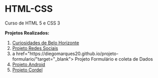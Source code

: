 # HTML-CSS
 Curso de HTML 5 e CSS 3

 <strong>Projetos Realizados: </strong>

<ol>
<li><a href="https://diegomarques20.github.io/HTML-CSS/Exercicios/Projetos%20Curiosidades%20de%20Belo%20Horizonte/"target="_blank">  Curiosidades de Belo Horizonte</a></li>
<li><a href="https://diegomarques20.github.io/projeto-redes-sociais/"target="_blank">  Projeto Redes Sociais</a></li>
<li>a href="https://diegomarques20.github.io/projeto-formulario/"target="_blank">  Projeto Formulário e coleta de Dados</a></li>
<li><a href="https://diegomarques20.github.io/projeto-site-android/"target="_blank" > Projeto Android</a></li>
<li><a href="https://diegomarques20.github.io/projeto-cordel/"target="_blank">  Projeto Cordel</a></li>

</ol>
